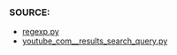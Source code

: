 ### SOURCE:
 * [regexp.py](https://github.com/gil9red/telegram_bot__gamebook/blob/7b7399c83ae6249da9dc92ea5dc475cc0565edc0/bot/regexp.py#L22)
 * [youtube_com__results_search_query.py](https://github.com/gil9red/SimplePyScripts/blob/59915838eef2f4d2f0bc83bc0f117c896cbdc22b/html_parsing/youtube_com__results_search_query.py)
